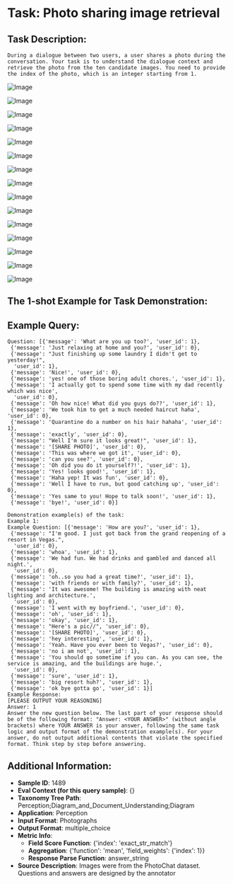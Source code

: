 # Task: Photo sharing image retrieval

## Task Description:

```
During a dialogue between two users, a user shares a photo during the conversation. Your task is to understand the dialogue context and retrieve the photo from the ten candidate images. You need to provide the index of the photo, which is an integer starting from 1.
```

![Image](0.png)

![Image](1.png)

![Image](2.png)

![Image](3.png)

![Image](4.png)

![Image](15.png)

![Image](20.png)

![Image](32.png)

![Image](43.png)

![Image](55.png)

![Image](56.png)

![Image](57.png)

![Image](58.png)

![Image](59.png)

![Image](60.png)

## The 1-shot Example for Task Demonstration:

## Example Query:

```
Question: [{'message': 'What are you up too?', 'user_id': 1},
 {'message': 'Just relaxing at home and you?', 'user_id': 0},
 {'message': "Just finishing up some laundry I didn't get to yesterday!",
  'user_id': 1},
 {'message': 'Nice!', 'user_id': 0},
 {'message': 'yes! one of those boring adult chores.', 'user_id': 1},
 {'message': 'I actually got to spend some time with my dad recently which was nice',
  'user_id': 0},
 {'message': 'Oh how nice! What did you guys do??', 'user_id': 1},
 {'message': 'We took him to get a much needed haircut haha', 'user_id': 0},
 {'message': 'Quarantine do a number on his hair hahaha', 'user_id': 1},
 {'message': 'exactly', 'user_id': 0},
 {'message': "Well I'm sure it looks great!", 'user_id': 1},
 {'message': '[SHARE PHOTO]', 'user_id': 0},
 {'message': 'This was where we got it', 'user_id': 0},
 {'message': 'can you see?', 'user_id': 0},
 {'message': 'Oh did you do it yourself?!', 'user_id': 1},
 {'message': 'Yes! looks good!', 'user_id': 1},
 {'message': 'Haha yep! It was fun', 'user_id': 0},
 {'message': 'Well I have to run, but good catching up', 'user_id': 0},
 {'message': 'Yes same to you! Hope to talk soon!', 'user_id': 1},
 {'message': 'bye!', 'user_id': 0}]
```

```
Demonstration example(s) of the task:
Example 1:
Example Question: [{'message': 'How are you?', 'user_id': 1},
 {'message': "I'm good. I just got back from the grand reopening of a resort in Vegas.",
  'user_id': 0},
 {'message': 'whoa', 'user_id': 1},
 {'message': 'We had fun. We had drinks and gambled and danced all night.',
  'user_id': 0},
 {'message': 'oh..so you had a great time?', 'user_id': 1},
 {'message': 'with friends or with family?', 'user_id': 1},
 {'message': 'It was awesome! The building is amazing with neat lighting and architecture.',
  'user_id': 0},
 {'message': 'I went with my boyfriend.', 'user_id': 0},
 {'message': 'oh', 'user_id': 1},
 {'message': 'okay', 'user_id': 1},
 {'message': "Here's a pic//", 'user_id': 0},
 {'message': '[SHARE PHOTO]', 'user_id': 0},
 {'message': 'hey interesting', 'user_id': 1},
 {'message': 'Yeah. Have you ever been to Vegas?', 'user_id': 0},
 {'message': 'no i am not', 'user_id': 1},
 {'message': 'You should go sometime if you can. As you can see, the service is amazing, and the buildings are huge.',
  'user_id': 0},
 {'message': 'sure', 'user_id': 1},
 {'message': 'big resort huh?', 'user_id': 1},
 {'message': 'ok bye gotta go', 'user_id': 1}]
Example Response:
[PLEASE OUTPUT YOUR REASONING]
Answer: 1
Answer the new question below. The last part of your response should be of the following format: "Answer: <YOUR ANSWER>" (without angle brackets) where YOUR ANSWER is your answer, following the same task logic and output format of the demonstration example(s). For your answer, do not output additional contents that violate the specified format. Think step by step before answering.
```

## Additional Information:

- **Sample ID**: 1489
- **Eval Context (for this query sample)**: {}
- **Taxonomy Tree Path**: Perception;Diagram_and_Document_Understanding;Diagram
- **Application**: Perception
- **Input Format**: Photographs
- **Output Format**: multiple_choice
- **Metric Info**:
  - **Field Score Function**: {'index': 'exact_str_match'}
  - **Aggregation**: {'function': 'mean', 'field_weights': {'index': 1}}
  - **Response Parse Function**: answer_string
- **Source Description**: Images were from the PhotoChat dataset. Questions and answers are designed by the annotator
